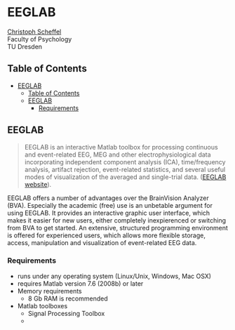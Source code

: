 # EEGLAB

[Christoph Scheffel](mailto:christoph_scheffel@tu-dresden.de)<br>
Faculty of Psychology<br>
TU Dresden

## Table of Contents

- [EEGLAB](#eeglab)
  - [Table of Contents](#table-of-contents)
  - [EEGLAB](#eeglab-1)
    - [Requirements](#requirements)

## EEGLAB

> EEGLAB is an interactive Matlab toolbox for processing continuous and event-related EEG, MEG and other electrophysiological data incorporating independent component analysis (ICA), time/frequency analysis, artifact rejection, event-related statistics, and several useful modes of visualization of the averaged and single-trial data.
> ([EEGLAB website](https://sccn.ucsd.edu/eeglab/index.php)).

EEGLAB offers a number of advantages over the BrainVision Analyzer (BVA).
Especially the academic (free) use is an unbetable argument for using EEGLAB.
It provides an interactive graphic user interface, which makes it easier for new users, either completely inexpierenced or switching from BVA to get started.
An extensive, structured programming environment is offered for experienced users, which allows more flexible storage, access, manipulation and visualization of event-related EEG data.

### Requirements
- runs under any operating system (Linux/Unix, Windows, Mac OSX)
- requires Matlab version 7.6 (2008b) or later
- Memory requirements
  - 8 Gb RAM is recommended
- Matlab toolboxes
  - Signal Processing Toolbox
  - 
